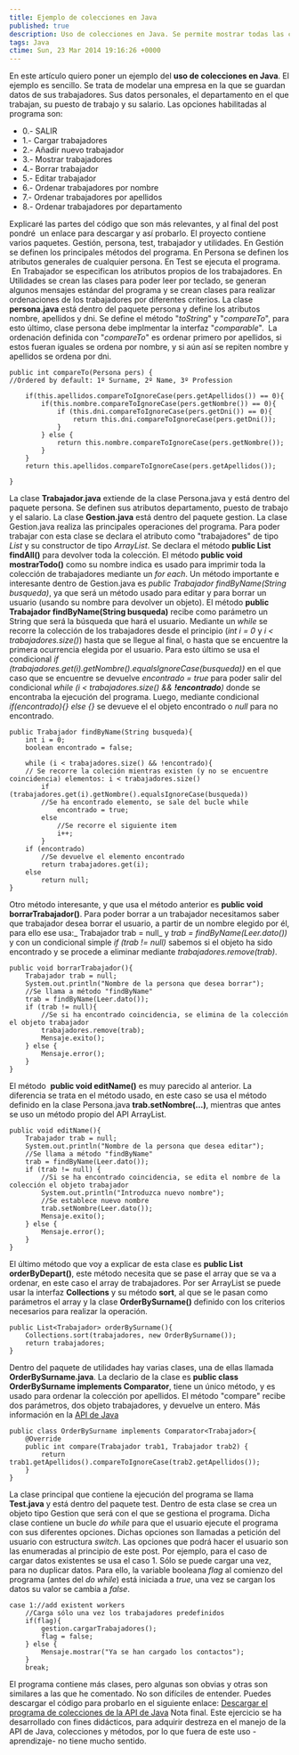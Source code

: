 ```yaml
---
title: Ejemplo de colecciones en Java
published: true
description: Uso de colecciones en Java. Se permite mostrar todas las colecciones, añadir, editar y eliminar. Ordenación de colecciones por alguno de sus atributos
tags: Java
ctime: Sun, 23 Mar 2014 19:16:26 +0000
---
```


En este artículo quiero poner un ejemplo del **uso de colecciones en Java**. El ejemplo es sencillo. Se trata de modelar una empresa en la que se guardan datos de sus trabajadores. Sus datos personales, el departamento en el que trabajan, su puesto de trabajo y su salario. Las opciones habilitadas al programa son:

*   0.- SALIR
*   1.- Cargar trabajadores
*   2.- Añadir nuevo trabajador
*   3.- Mostrar trabajadores
*   4.- Borrar trabajador
*   5.- Editar trabajador
*   6.- Ordenar trabajadores por nombre
*   7.- Ordenar trabajadores por apellidos
*   8.- Ordenar trabajadores por departamento

Explicaré las partes del código que son más relevantes, y al final del post pondré  un enlace para descargar y así probarlo. El proyecto contiene varios paquetes. Gestión, persona, test, trabajador y utilidades. En Gestión se definen los principales métodos del programa. En Persona se definen los atributos generales de cualquier persona. En Test se ejecuta el programa.  En Trabajador se especifican los atributos propios de los trabajadores. En Utilidades se crean las clases para poder leer por teclado, se generan algunos mensajes estándar del programa y se crean clases para realizar ordenaciones de los trabajadores por diferentes criterios. La clase **persona.java** está dentro del paquete persona y define los atributos nombre, apellidos y dni. Se define el método "_toString_" y "_compareTo_", para esto último, clase persona debe implmentar la interfaz "_comparable<Persona>_".  La ordenación definida con "_compareTo_" es ordenar primero por apellidos, si estos fueran iguales se ordena por nombre, y si aún así se repiten nombre y apellidos se ordena por dni.

```
public int compareTo(Persona pers) {
//Ordered by default: 1º Surname, 2º Name, 3º Profession 

	if(this.apellidos.compareToIgnoreCase(pers.getApellidos()) == 0){            
		if(this.nombre.compareToIgnoreCase(pers.getNombre()) == 0){
			if (this.dni.compareToIgnoreCase(pers.getDni()) == 0){
				return this.dni.compareToIgnoreCase(pers.getDni());
			}
		} else {
			return this.nombre.compareToIgnoreCase(pers.getNombre());
		}
	}
	return this.apellidos.compareToIgnoreCase(pers.getApellidos());

}
```

La clase **Trabajador.java** extiende de la clase Persona.java y está dentro del paquete persona. Se definen sus atributos departamento, puesto de trabajo y el salario. La clase **Gestion.java** está dentro del paquete gestion. La clase Gestion.java realiza las principales operaciones del programa. Para poder trabajar con esta clase se declara el atributo como "trabajadores" de tipo _List<Trabajador>_ y su constructor de tipo _ArrayList<Trabajador>_. Se declara el método **public List<Trabajador> findAll()** para devolver toda la colección. El método **public void mostrarTodo()** como su nombre indica es usado para imprimir toda la colección de trabajadores mediante un _for each_. Un método importante e interesante dentro de Gestion.java es _public Trabajador findByName(String busqueda)_, ya que será un método usado para editar y para borrar un usuario (usando su nombre para devolver un objeto). El método **public Trabajador findByName(String busqueda)** recibe como parámetro un String que será la búsqueda que hará el usuario. Mediante un _while_ se recorre la colección de los trabajadores desde el principio (_int i = 0_ y _i < trabajadores.size()_) hasta que se llegue al final, o hasta que se encuentre la primera ocurrencia elegida por el usuario. Para esto último se usa el condicional _if (trabajadores.get(i).getNombre().equalsIgnoreCase(busqueda))_ en el que caso que se encuentre se devuelve _encontrado = true_ para poder salir del condicional _while (i < trabajadores.size() && **!encontrado**)_ donde se encontraba la ejecución del programa. Luego, mediante condicional _if(encontrado){} else {}_ se devueve el el objeto encontrado o _null_ para no encontrado.

```
public Trabajador findByName(String busqueda){
	int i = 0;
	boolean encontrado = false;

	while (i < trabajadores.size() && !encontrado){
	// Se recorre la coleción mientras existen (y no se encuentre coincidencia) elementos: i < trabajadores.size()
		if (trabajadores.get(i).getNombre().equalsIgnoreCase(busqueda))
		//Se ha encontrado elemento, se sale del bucle while
			encontrado = true;
		else
			//Se recorre el siguiente item
			i++;
		}
	if (encontrado)
		//Se devuelve el elemento encontrado
		return trabajadores.get(i);
	else
		return null;	
}
```

Otro método interesante, y que usa el método anterior es **public void borrarTrabajador()**. Para poder borrar a un trabajador necesitamos saber que trabajador desea borrar el usuario, a partir de un nombre elegido por él, para ello ese usa:_ Trabajador trab = null_ y _trab = findByName(Leer.dato())_ y con un condicional simple _if (trab != null)_ sabemos si el objeto ha sido encontrado y se procede a eliminar mediante _trabajadores.remove(trab)_.

```
public void borrarTrabajador(){
	Trabajador trab = null;
	System.out.println("Nombre de la persona que desea borrar");
	//Se llama a método "findByName"
	trab = findByName(Leer.dato());
	if (trab != null){
		//Se si ha encontrado coincidencia, se elimina de la colección el objeto trabajador
		trabajadores.remove(trab);
		Mensaje.exito();
	} else {
		Mensaje.error();
	}
}
```

El método  **public void editName()** es muy parecido al anterior. La diferencia se trata en el método usado, en este caso se usa el método definido en la clase Persona.java **trab.setNombre(...)**, mientras que antes se uso un método propio del API ArrayList.

```
public void editName(){
	Trabajador trab = null;
	System.out.println("Nombre de la persona que desea editar");
	//Se llama a método "findByName"
	trab = findByName(Leer.dato());
	if (trab != null) {
		//Si se ha encontrado coincidencia, se edita el nombre de la colección el objeto trabajador
		System.out.println("Introduzca nuevo nombre");
		//Se establece nuevo nombre
		trab.setNombre(Leer.dato());
		Mensaje.exito();
	} else {
		Mensaje.error();
	}
}
```

El último método que voy a explicar de esta clase es **public List<Trabajador> orderByDepart()**, este método necesita que se pase el array que se va a ordenar, en este caso el array de trabajadores. Por ser ArrayList se puede usar la interfaz **Collections** y su método **sort**, al que se le pasan como parámetros el array y la clase **OrderBySurname()** definido con los criterios necesarios para realizar la operación.

```
public List<Trabajador> orderBySurname(){
	Collections.sort(trabajadores, new OrderBySurname());
	return trabajadores;
}
```

Dentro del paquete de utilidades hay varias clases, una de ellas llamada **OrderBySurname.java**. La declario de la clase es **public class OrderBySurname implements Comparator<Trabajador>**, tiene un único método, y es usado para ordenar la colección por apellidos. El método "compare" recibe dos parámetros, dos objeto trabajadores, y devuelve un entero. Más información en la [API de Java](http://docs.oracle.com/javase/7/docs/api/java/util/Comparator.html "API JAVA COMPARATOR")

```
public class OrderBySurname implements Comparator<Trabajador>{
	@Override
	public int compare(Trabajador trab1, Trabajador trab2) {
		return trab1.getApellidos().compareToIgnoreCase(trab2.getApellidos());
	}
}
```

La clase principal que contiene la ejecución del programa se llama **Test.java** y está dentro del paquete test. Dentro de esta clase se crea un objeto tipo Gestion que será con el que se gestiona el programa. Dicha clase contiene un bucle _do while_ para que el usuario ejecute el programa con sus diferentes opciones. Dichas opciones son llamadas a petición del usuario con estructura _switch_. Las opciones que podrá hacer el usuario son las enumeradas al principio de este post. Por ejemplo, para el caso de cargar datos existentes se usa el caso 1. Sólo se puede cargar una vez, para no duplicar datos. Para ello, la variable booleana _flag_ al comienzo del programa (antes del _do while_) está iniciada a _true_, una vez se cargan los datos su valor se cambia a _false_.

```
case 1://add existent workers
	//Carga sólo una vez los trabajadores predefinidos
	if(flag){
		gestion.cargarTrabajadores();
		flag = false;
	} else {
		Mensaje.mostrar("Ya se han cargado los contactos");
	}
	break;
```

El programa contiene más clases, pero algunas son obvias y otras son similares a las que he comentado. No son difíciles de entender. Puedes descargar el código para probarlo en el siguiente enlace: [Descargar el programa de colecciones de la API de Java](https://drive.google.com/open?id=0BzQS5pOyF_HjcGNfRUswVE53a00 "Descargar ejemplo programa colecciones API Java") Nota final. Este ejercicio se ha desarrollado con fines didácticos, para adquirir destreza en el manejo de la API de Java, colecciones y métodos, por lo que fuera de este uso -aprendizaje- no tiene mucho sentido.